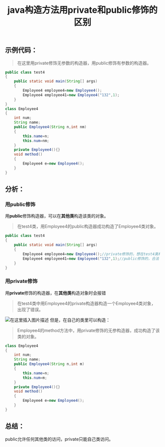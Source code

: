 ﻿---
slug: java-constructor
title: java构造方法用private和public修饰的区别
authors: mcx
tags: [Java, 笔记, 大一]
---

## 示例代码：

> 在这里用private修饰无参数的构造器，用public修饰有参数的构造器。
<!--truncate-->
```java
public class test4
{
    public static void main(String[] args)
    {
        Employee4 employee4=new Employee4();
        Employee4 employee41=new Employee4("132",1);
    }
}
class Employee4
{
    int num;
    String name;
    public Employee4(String n,int nm)
    {
        this.name=n;
        this.num=nm;
    }
    private Employee4(){}
    void method()
    {
        Employee4 e=new Employee4();
    }
}
```
## 分析：

### 用public修饰

用**public**修饰构造器，可以在**其他类**构造该类的对象。

> 在test4类，用Employee4的public构造器成功构造了Employee4类对象。

```java
public class test4
{
    public static void main(String[] args)
    {
        Employee4 employee4=new Employee4();//private修饰的，想在test4类构造一个对象会出错
        Employee4 employee41=new Employee4("132",1);//public修饰的，合法
    }
}
```
### 用private修饰

用**private**修饰的构造器，在**其他类**构造对象时会报错

> 在test4类中用Employee4的private构造器构造一个Employee4类对象，出现了错误。

![在这里插入图片描述](https://img-blog.csdnimg.cn/201912022005265.png?x-oss-process=image/watermark,type_ZmFuZ3poZW5naGVpdGk,shadow_10,text_aHR0cHM6Ly9ibG9nLmNzZG4ubmV0L3UwMTQ0MTgyNjc=,size_16,color_FFFFFF,t_70)
但是，在自己的类里可以构造：

> Employee4的method方法中，用private修饰的无参构造器，成功构造了该类的对象。

```java
class Employee4
{
    int num;
    String name;
    public Employee4(String n,int m)
    {
        this.name=n;
        this.num=m;
    }
    private Employee4(){}
    void method()
    {
        Employee4 e=new Employee4();
    }
}
```
## 总结：

public允许任何其他类的访问，private只能自己类访问。
